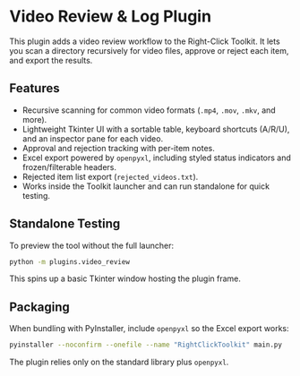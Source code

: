 # Video Review & Log Plugin

This plugin adds a video review workflow to the Right-Click Toolkit. It lets
you scan a directory recursively for video files, approve or reject each item,
and export the results.

## Features
- Recursive scanning for common video formats (`.mp4`, `.mov`, `.mkv`, and more).
- Lightweight Tkinter UI with a sortable table, keyboard shortcuts (A/R/U), and
  an inspector pane for each video.
- Approval and rejection tracking with per-item notes.
- Excel export powered by `openpyxl`, including styled status indicators and
  frozen/filterable headers.
- Rejected item list export (`rejected_videos.txt`).
- Works inside the Toolkit launcher and can run standalone for quick testing.

## Standalone Testing
To preview the tool without the full launcher:

```bash
python -m plugins.video_review
```

This spins up a basic Tkinter window hosting the plugin frame.

## Packaging
When bundling with PyInstaller, include `openpyxl` so the Excel export works:

```bash
pyinstaller --noconfirm --onefile --name "RightClickToolkit" main.py
```

The plugin relies only on the standard library plus `openpyxl`.
